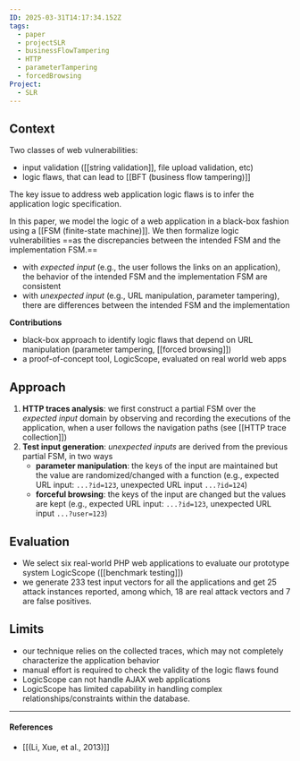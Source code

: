 ```yaml
---
ID: 2025-03-31T14:17:34.152Z
tags:
  - paper
  - projectSLR
  - businessFlowTampering
  - HTTP
  - parameterTampering
  - forcedBrowsing
Project:
  - SLR
---
```

## Context

Two classes of web vulnerabilities:
- input validation ([[string validation]], file upload validation, etc)
- logic flaws, that can lead to [[BFT (business flow tampering)]]

The key issue to address web application logic flaws is to infer the application logic specification.

In this paper, we model the logic of a web application in a black-box fashion using a [[FSM (finite-state machine)]]. We then formalize logic vulnerabilities ==as the discrepancies between the intended FSM and the implementation FSM.==
- with *expected input* (e.g., the user follows the links on an application), the behavior of the intended FSM and the implementation FSM are consistent
- with *unexpected input* (e.g., URL manipulation, parameter tampering), there are differences between the intended FSM and the implementation

**Contributions**
- black-box approach to identify logic flaws that depend on URL manipulation (parameter tampering, [[forced browsing]])
- a proof-of-concept tool, LogicScope, evaluated on real world web apps

## Approach

1. **HTTP traces analysis**: we first construct a partial FSM over the *expected input* domain by observing and recording the executions of the application, when a user follows the navigation paths (see [[HTTP trace collection]])
2. **Test input generation**: *unexpected inputs* are derived from the previous partial FSM, in two ways
	- **parameter manipulation**: the keys of the input are maintained but the value are randomized/changed with a function (e.g., expected URL input: `...?id=123`, unexpected URL input `...?id=124`)
	- **forceful browsing**: the keys of the input are changed but the values are kept (e.g., expected URL input: `...?id=123`, unexpected URL input `...?user=123`)

## Evaluation

- We select six real-world PHP web applications to evaluate our prototype system LogicScope ([[benchmark testing]])
- we generate 233 test input vectors for all the applications and get 25 attack instances reported, among which, 18 are real attack vectors and 7 are false positives.

## Limits

- our technique relies on the collected traces, which may not completely characterize the application behavior
- manual effort is required to check the validity of the logic flaws found
- LogicScope can not handle AJAX web applications
- LogicScope has limited capability in handling complex relationships/constraints within the database.

---
#### References
- [[(Li, Xue, et al., 2013)]]
